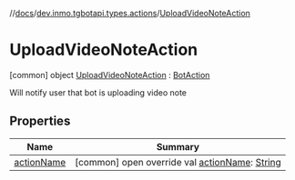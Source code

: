 //[docs](../../../index.md)/[dev.inmo.tgbotapi.types.actions](../index.md)/[UploadVideoNoteAction](index.md)



# UploadVideoNoteAction  
 [common] object [UploadVideoNoteAction](index.md) : [BotAction](../-bot-action/index.md)

Will notify user that bot is uploading video note

   


## Properties  
  
|  Name |  Summary | 
|---|---|
| <a name="dev.inmo.tgbotapi.types.actions/UploadVideoNoteAction/actionName/#/PointingToDeclaration/"></a>[actionName](action-name.md)| <a name="dev.inmo.tgbotapi.types.actions/UploadVideoNoteAction/actionName/#/PointingToDeclaration/"></a> [common] open override val [actionName](action-name.md): [String](https://kotlinlang.org/api/latest/jvm/stdlib/kotlin/-string/index.html)   <br>|

